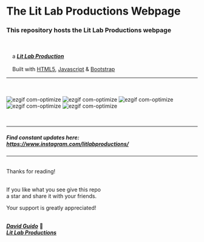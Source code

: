 # The Lit Lab Productions Webpage

### This repository hosts the Lit Lab Productions webpage 
<br/><br/>&nbsp;&nbsp;&nbsp;&nbsp;a [***Lit Lab Production***](https://www.litlabproductions.com)
<br/><br/>&nbsp;&nbsp;&nbsp;&nbsp;Built with [HTML5](https://html.com/), [Javascript](https://www.javascript.com/) & [Bootstrap](https://getbootstrap.com/)
***
<br/><br/>
![ezgif com-optimize](https://github.com/litlabproductions/litlabproductions.github.io/blob/master/images/llp-webpage-03.jpg)
![ezgif com-optimize](https://github.com/litlabproductions/litlabproductions.github.io/blob/master/images/llp-webpage-04.png)
![ezgif com-optimize](https://github.com/litlabproductions/litlabproductions.github.io/blob/master/images/llp-webpage-02.jpg)
![ezgif com-optimize](https://github.com/litlabproductions/litlabproductions.github.io/blob/master/images/llp-webpage-00.png)
![ezgif com-optimize](https://github.com/litlabproductions/litlabproductions.github.io/blob/master/images/llp-webpage-01.png)

<br>

***


##### Find constant updates here: https://www.instagram.com/litlabproductions/


***

<br/>
Thanks for reading!<br/><br/>
 
If you like what you see give this repo  
a star and share it with your friends.

Your support is greatly appreciated!<br/><br/>


[***David Guido***](https://www.litlabproductions.com/resume-view) :rocket:  
[***Lit Lab Productions***](https://www.litlabproductions.com)
<br/><br/>
